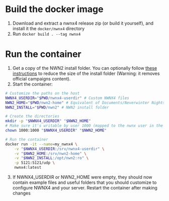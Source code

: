

# Build the docker image

1. Download and extract a nwnx4 release zip (or build it yourself), and install it the `docker/nwnx4` directory
2. Run `docker build . --tag nwnx4`

# Run the container

1. Get a copy of the NWN2 install folder. You can optionally follow [these
   instructions](https://nwn.wiki/display/NWN2/Server+setup#Serversetup-Method2:lightserverinstall)
   to reduce the size of the install folder (Warning: it removes official
   campaigns content).
2. Start the container:
```bash
# Customize the paths on the host
NWNX4_USERDIR="$PWD/nwnx4-userdir" # Custom NWNX4 files
NWN2_HOME="$PWD/nwn2-home" # Equivalent of Documents/Neverwinter Nights 2, where your custom content is located
NWN2_INSTALL="$PWD/nwn2" # NWN2 install folder

# Create the directories
mkdir -p "$NWNX4_USERDIR" "$NWN2_HOME"
# Make sure it's writable by user 1000 (mapped to the nwnx user in the container)
chown 1000:1000 "$NWNX4_USERDIR" "$NWN2_HOME"

# Run the container
docker run -it --name=my_nwnx4 \
	-v "$NWNX4_USERDIR:/srv/nwnx4-userdir" \
	-v "$NWN2_HOME:/srv/nwn2-home" \
	-v "$NWN2_INSTALL:/opt/nwn2:ro" \
	-p 5121:5121/udp \
	nwnx4:latest
```
3. If NWNX4_USERDIR or NWN2_HOME were empty, they should now contain example
   files and useful folders that you should customize to configure NWNX4 and
   your server. Restart the container after making changes
